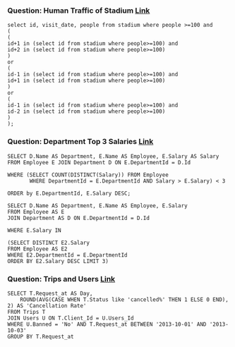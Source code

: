 
### Question: Human Traffic of Stadium [Link](https://leetcode.com/problems/human-traffic-of-stadium/)
```
select id, visit_date, people from stadium where people >=100 and
(
(
id+1 in (select id from stadium where people>=100) and
id+2 in (select id from stadium where people>=100)
)
or
(
id-1 in (select id from stadium where people>=100) and
id+1 in (select id from stadium where people>=100)
)
or
(
id-1 in (select id from stadium where people>=100) and
id-2 in (select id from stadium where people>=100)
)
);
```

### Question: Department Top 3 Salaries [Link](https://leetcode.com/problems/department-top-three-salaries/)

```
SELECT D.Name AS Department, E.Name AS Employee, E.Salary AS Salary 
FROM Employee E JOIN Department D ON E.DepartmentId = D.Id 

WHERE (SELECT COUNT(DISTINCT(Salary)) FROM Employee 
       WHERE DepartmentId = E.DepartmentId AND Salary > E.Salary) < 3

ORDER by E.DepartmentId, E.Salary DESC;
```

```
SELECT D.Name AS Department, E.Name AS Employee, E.Salary 
FROM Employee AS E
JOIN Department AS D ON E.DepartmentId = D.Id

WHERE E.Salary IN 

(SELECT DISTINCT E2.Salary 
FROM Employee AS E2
WHERE E2.DepartmentId = E.DepartmentId
ORDER BY E2.Salary DESC LIMIT 3)
```

### Question: Trips and Users [Link](https://leetcode.com/problems/trips-and-users/)

```
SELECT T.Request_at AS Day, 
    ROUND(AVG(CASE WHEN T.Status like 'cancelled%' THEN 1 ELSE 0 END), 2) AS 'Cancellation Rate'
FROM Trips T
JOIN Users U ON T.Client_Id = U.Users_Id
WHERE U.Banned = 'No' AND T.Request_at BETWEEN '2013-10-01' AND '2013-10-03'
GROUP BY T.Request_at
```

